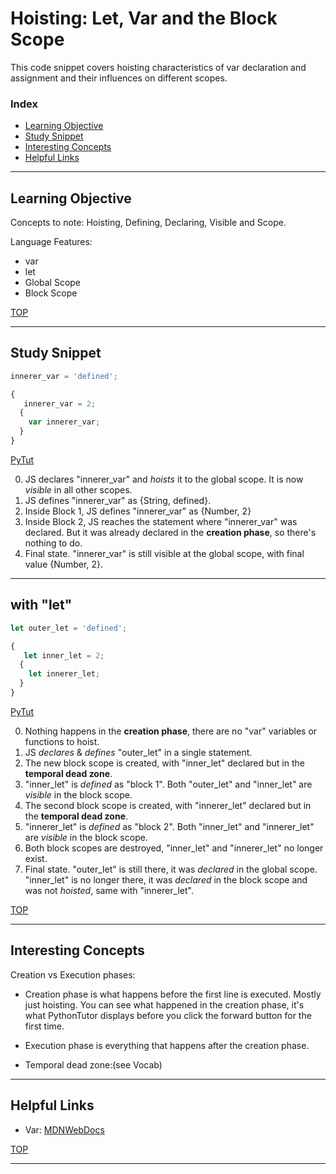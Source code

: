 # Hoisting: Let, Var and the Block Scope

This code snippet covers hoisting characteristics of var declaration and assignment and their influences on different scopes.

### Index
* [Learning Objective](#learning-objective)
* [Study Snippet](#study-snippet)
* [Interesting Concepts](#interesting-concepts)
* [Helpful Links](#helpful-links)

___

## Learning Objective

Concepts to note:
Hoisting, Defining, Declaring, Visible and Scope.

Language Features:
* var 
* let
* Global Scope
* Block Scope


[TOP](#index)

___
 
## Study Snippet

```js
innerer_var = 'defined';

{
   innerer_var = 2;
  {
    var innerer_var;
  }
}

```
[PyTut](https://goo.gl/LVz4Nd)

0. JS declares "innerer_var" and _hoists_ it to the global scope.  It is now _visible_ in all other scopes.
1. JS defines "innerer_var" as {String, defined}.
2. Inside Block 1, JS defines "innerer_var" as {Number, 2}
3. Inside Block 2, JS reaches the statement where "innerer_var" was declared.  But it was already declared in the __creation phase__, so there's nothing to do.
3. Final state. "innerer_var" is still visible at the global scope, with final value {Number, 2}.

___

## with "let"


```js
let outer_let = 'defined';

{
   let inner_let = 2;
  {
    let innerer_let;
  }
}
```
[PyTut](http://www.pythontutor.com/javascript.html#code=innerer_let%20%3D%20'defined'%3B%0A%0A%7B%0A%20%20%20innerer_let%20%3D%202%3B%0A%20%20%7B%0A%20%20%20%20var%20innerer_let%3B%0A%20%20%7D%0A%7D&curInstr=0&mode=display&origin=opt-frontend.js&py=js&rawInputLstJSON=%5B%5D)

0. Nothing happens in the __creation phase__, there are no "var" variables or functions to hoist.
1. JS _declares_ & _defines_ "outer_let" in a single statement.
2. The new block scope is created, with "inner_let" declared but in the __temporal dead zone__.
3. "inner_let" is _defined_ as "block 1". Both "outer_let" and "inner_let" are _visible_ in the block scope.
4. The second block scope is created, with "innerer_let" declared but in the __temporal dead zone__.
5. "innerer_let" is _defined_ as "block 2". Both "inner_let" and "innerer_let" are _visible_ in the block scope.
6. Both block scopes are destroyed, "inner_let" and "innerer_let" no longer exist. 
5. Final state.  "outer_let" is still there, it was _declared_ in the global scope.  "inner_let" is no longer there, it was _declared_ in the block scope and was not _hoisted_, same with "innerer_let".

[TOP](#index)

___
## Interesting Concepts
Creation vs Execution phases:
 * Creation phase is what happens before the first line is executed. Mostly just hoisting. You can see what happened in the creation phase, it's what PythonTutor displays before you click the forward button for the first time.
 
 * Execution phase is everything that happens after the creation phase.
 
 * Temporal dead zone:(see Vocab)

___
## Helpful Links
* Var: [MDNWebDocs](https://developer.mozilla.org/en-US/docs/Web/JavaScript/Reference/Statements/var)

[TOP](#index)


___
